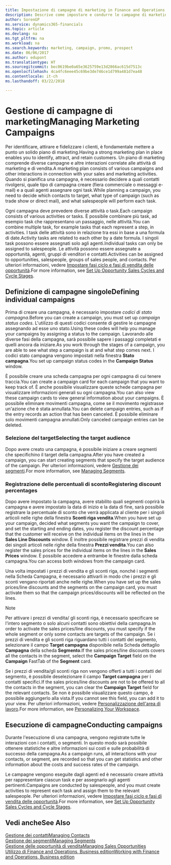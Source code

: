 ```yaml
---
title: Impostazione di campagne di marketing in Finance and Operations, Business edition | Documenti Microsoft
description: Descrive come impostare e condurre le campagne di marketing in Finance and Operations, Business edition per identificare e coinvolgere prospect e fidelizzare i clienti.
author: SorenGP
ms.service: dynamics365-financials
ms.topic: article
ms.devlang: na
ms.tgt_pltfrm: na
ms.workload: na
ms.search.keywords: marketing, campaign, promo, prospect
ms.date: 06/06/2017
ms.author: edupont
ms.translationtype: HT
ms.sourcegitcommit: bec0619be0a65e3625759e13d2866ac615d7513c
ms.openlocfilehash: 4ca4fc6eee45c69be3de746ce1d799a481d7ea48
ms.contentlocale: it-ch
ms.lasthandoff: 03/22/2018

---
```

# <a name="managing-marketing-campaigns"></a><span data-ttu-id="67f5e-103">Gestione di campagne di marketing</span><span class="sxs-lookup"><span data-stu-id="67f5e-103">Managing Marketing Campaigns</span></span>
<span data-ttu-id="67f5e-104">Per identificare, attirare e fidelizzare i clienti, è fondamentale mettere a punto un solido piano di marketing.</span><span class="sxs-lookup"><span data-stu-id="67f5e-104">Having a strong marketing plan in place enables you to identify, attract, and retain customers.</span></span> <span data-ttu-id="67f5e-105">Un piano di marketing comprende diverse campagne e altre interazioni correlate alle attività di marketing e di vendita.</span><span class="sxs-lookup"><span data-stu-id="67f5e-105">A marketing plan consists of various campaigns and other interactions in connection with your sales and marketing activities.</span></span> <span data-ttu-id="67f5e-106">Quando si pianifica una campagna, è necessario decidere a quali contatti rivolgersi, quale tipo di campagna creare (fiera commerciale o messaggi e-mail) e a quali agenti assegnare ogni task.</span><span class="sxs-lookup"><span data-stu-id="67f5e-106">While planning a campaign, you need to decide which contacts to target, what type of campaign (such as trade show or direct mail), and what salespeople will perform each task.</span></span>

<span data-ttu-id="67f5e-107">Ogni campagna deve prevedere diverse attività o task.</span><span class="sxs-lookup"><span data-stu-id="67f5e-107">Each campaign consists of various activities or tasks.</span></span> <span data-ttu-id="67f5e-108">È possibile combinare più task, ad esempio task che rappresentano un passaggio, nelle attività.</span><span class="sxs-lookup"><span data-stu-id="67f5e-108">You can combine multiple task, for example tasks that each represent a step, in activities.</span></span> <span data-ttu-id="67f5e-109">I task delle attività sono in relazione tra essi in base a una formula di date.</span><span class="sxs-lookup"><span data-stu-id="67f5e-109">Activity tasks are related to each other by a date formula.</span></span> <span data-ttu-id="67f5e-110">I singoli task possono essere assegnati solo agli agenti.</span><span class="sxs-lookup"><span data-stu-id="67f5e-110">Individual tasks can only be assigned to salespeople.</span></span> <span data-ttu-id="67f5e-111">Le attività possono essere assegnate a opportunità, agenti, gruppi di venditori e contatti.</span><span class="sxs-lookup"><span data-stu-id="67f5e-111">Activities can be assigned to opportunities, salespeople, groups of sales people, and contacts.</span></span> <span data-ttu-id="67f5e-112">Per ulteriori informazioni, vedere [Impostare fasi ciclo e fasi di vendita delle opportunità](marketing-how-setup-opportunity-sales-cycles-stages.md).</span><span class="sxs-lookup"><span data-stu-id="67f5e-112">For more information, see [Set Up Opportunity Sales Cycles and Cycle Stages](marketing-how-setup-opportunity-sales-cycles-stages.md).</span></span>

## <a name="defining-individual-campaigns"></a><span data-ttu-id="67f5e-113">Definizione di campagne singole</span><span class="sxs-lookup"><span data-stu-id="67f5e-113">Defining individual campaigns</span></span>
<span data-ttu-id="67f5e-114">Prima di creare una campagna, è necessario impostare *codici di stato campagna*.</span><span class="sxs-lookup"><span data-stu-id="67f5e-114">Before you can create a campaign, you must set up *campaign status codes*.</span></span> <span data-ttu-id="67f5e-115">L'utilizzo di questi codici consente di gestire le campagne assegnando ad esse uno stato.</span><span class="sxs-lookup"><span data-stu-id="67f5e-115">Using these codes will help you manage your campaigns by assigning a status to the campaign.</span></span> <span data-ttu-id="67f5e-116">Lavorando alle diverse fasi della campagna, sarà possibile sapere i passaggi completati e quelli ancora da iniziare.</span><span class="sxs-lookup"><span data-stu-id="67f5e-116">As you work through the stages of a campaign, you are able to see what step a campaign is at and what step comes next.</span></span> <span data-ttu-id="67f5e-117">I codici stato campagna vengono impostati nella finestra **Stato campagna**.</span><span class="sxs-lookup"><span data-stu-id="67f5e-117">You set up campaign status codes in the **Campaign Status** window.</span></span>

<span data-ttu-id="67f5e-118">È possibile creare una scheda campagna per ogni campagna di cui tenere traccia.</span><span class="sxs-lookup"><span data-stu-id="67f5e-118">You can create a campaign card for each campaign that you want to keep track of.</span></span> <span data-ttu-id="67f5e-119">È anche possibile visualizzare queste schede campagna per visualizzare informazioni generali su ogni campagna.</span><span class="sxs-lookup"><span data-stu-id="67f5e-119">You can also view these campaign cards to view general information about your campaigns.</span></span>
<span data-ttu-id="67f5e-120">È possibile eliminare movimenti campagna, come se il movimento registrasse un'azione che è stata annullata.</span><span class="sxs-lookup"><span data-stu-id="67f5e-120">You can delete campaign entries, such as if the entry records an action that has been canceled.</span></span> <span data-ttu-id="67f5e-121">È possibile eliminare solo movimenti campagna annullati.</span><span class="sxs-lookup"><span data-stu-id="67f5e-121">Only canceled campaign entries can be deleted.</span></span>

### <a name="selecting-the-target-audience"></a><span data-ttu-id="67f5e-122">Selezione del target</span><span class="sxs-lookup"><span data-stu-id="67f5e-122">Selecting the target audience</span></span>
<span data-ttu-id="67f5e-123">Dopo avere creato una campagna, è possibile iniziare a creare segmenti che specifichino il target della campagna.</span><span class="sxs-lookup"><span data-stu-id="67f5e-123">After you have created a campaign, you can start creating segments that specify the target audience of the campaign.</span></span> <span data-ttu-id="67f5e-124">Per ulteriori informazioni, vedere [Gestione dei segmenti](marketing-segments.md).</span><span class="sxs-lookup"><span data-stu-id="67f5e-124">For more information, see [Managing Segments](marketing-segments.md).</span></span>

### <a name="registering-discount-percentages"></a><span data-ttu-id="67f5e-125">Registrazione delle percentuali di sconto</span><span class="sxs-lookup"><span data-stu-id="67f5e-125">Registering discount percentages</span></span>
<span data-ttu-id="67f5e-126">Dopo avere impostato la campagna, avere stabilito quali segmenti coprirà la campagna e avere impostato la data di inizio e la data di fine, sarà possibile registrare la percentuale di sconto che verrà applicata al cliente per i singoli articoli nelle righe della finestra **Sconti riga vendita**.</span><span class="sxs-lookup"><span data-stu-id="67f5e-126">When you have set up your campaign, decided what segments you want the campaign to cover, and set the starting and ending dates, you register the discount percentage that the customer will receive on the individual items on the lines in the **Sales Line Discounts** window.</span></span> <span data-ttu-id="67f5e-127">È inoltre possibile registrare prezzi di vendita dei singoli articoli nelle righe della finestra **Prezzi vendita**.</span><span class="sxs-lookup"><span data-stu-id="67f5e-127">You can also register the sales prices for the individual items on the lines in the **Sales Prices** window.</span></span> <span data-ttu-id="67f5e-128">È possibile accedere a entrambe le finestre dalla scheda campagna.</span><span class="sxs-lookup"><span data-stu-id="67f5e-128">You can access both windows from the campaign card.</span></span>

 <span data-ttu-id="67f5e-129">Una volta impostati i prezzi di vendita e gli sconti riga, nonché i segmenti nella Scheda Campagna, è necessario attivarli in modo che i prezzi e gli sconti vengano riportati anche nelle righe.</span><span class="sxs-lookup"><span data-stu-id="67f5e-129">When you have set up the sales prices/line discounts and the segments on the campaign card, you must activate them so that the campaign prices/discounts will be reflected on the lines.</span></span>

> [!NOTE]  
>   <span data-ttu-id="67f5e-130">Per attivare i prezzi di vendita/ gli sconti riga, è necessario specificare se l'intero segmento o solo alcuni contatti sono obiettivi della campagna.</span><span class="sxs-lookup"><span data-stu-id="67f5e-130">In order to activate the sales prices/line discounts, you must specify if the whole segment or only some contacts are targets of the campaign.</span></span> <span data-ttu-id="67f5e-131">Se i prezzi di vendita e gli sconti riga riguardano tutti i contatti del segmento, selezionare il campo **Target campagna** disponibile nella Scheda dettaglio **Campagna** della scheda **Segmento**.</span><span class="sxs-lookup"><span data-stu-id="67f5e-131">If the sales prices/line discounts covers all the contacts in the segment, select the **Campaign Target** field on the **Campaign** FastTab of the **Segment** card.</span></span>

<span data-ttu-id="67f5e-132">Se i prezzi di vendita/gli sconti riga non vengono offerti a tutti i contatti del segmento, è possibile deselezionare il campo **Target campagna** per i contatti specifici.</span><span class="sxs-lookup"><span data-stu-id="67f5e-132">If the sales prices/line discounts are not to be offered to all the contacts in the segment, you can clear the **Campaign Target** field for the relevant contacts.</span></span> <span data-ttu-id="67f5e-133">Se non è possibile visualizzare questo campo, è possibile aggiungerlo alla vista.</span><span class="sxs-lookup"><span data-stu-id="67f5e-133">If you cannot see this field, you can add it to your view.</span></span> <span data-ttu-id="67f5e-134">Per ulteriori informazioni, vedere [Personalizzazione dell'area di lavoro](ui-personalization-user.md).</span><span class="sxs-lookup"><span data-stu-id="67f5e-134">For more information, see [Personalizing Your Workspace](ui-personalization-user.md).</span></span>

## <a name="conducting-campaigns"></a><span data-ttu-id="67f5e-135">Esecuzione di campagne</span><span class="sxs-lookup"><span data-stu-id="67f5e-135">Conducting campaigns</span></span>
<span data-ttu-id="67f5e-136">Durante l'esecuzione di una campagna, vengono registrate tutte le interazioni con i contatti, o segmenti. In questo modo sarà possibile ottenere statistiche e altre informazioni sui costi e sulle probabilità di successo della campagna.</span><span class="sxs-lookup"><span data-stu-id="67f5e-136">As a campaign runs, all interactions with your contacts, or segment, are recorded so that you can get statistics and other information about the costs and success rates of the campaign.</span></span>

<span data-ttu-id="67f5e-137">Le campagne vengono eseguite dagli agenti ed è necessario creare attività per rappresentare ciascun task e per assegnarlo agli agenti pertinenti.</span><span class="sxs-lookup"><span data-stu-id="67f5e-137">Campaigns are conducted by salespeople, and you must create activities to represent each task and assign them to the relevant salespeople.</span></span> <span data-ttu-id="67f5e-138">Per ulteriori informazioni, vedere [Impostare fasi ciclo e fasi di vendita delle opportunità](marketing-how-setup-opportunity-sales-cycles-stages.md).</span><span class="sxs-lookup"><span data-stu-id="67f5e-138">For more information, see [Set Up Opportunity Sales Cycles and Cycle Stages](marketing-how-setup-opportunity-sales-cycles-stages.md).</span></span>

## <a name="see-also"></a><span data-ttu-id="67f5e-139">Vedi anche</span><span class="sxs-lookup"><span data-stu-id="67f5e-139">See Also</span></span>
[<span data-ttu-id="67f5e-140">Gestione dei contatti</span><span class="sxs-lookup"><span data-stu-id="67f5e-140">Managing Contacts</span></span>](marketing-contacts.md)  
[<span data-ttu-id="67f5e-141">Gestione dei segmenti</span><span class="sxs-lookup"><span data-stu-id="67f5e-141">Managing Segments</span></span>](marketing-segments.md)  
[<span data-ttu-id="67f5e-142">Gestione delle opportunità di vendita</span><span class="sxs-lookup"><span data-stu-id="67f5e-142">Managing Sales Opportunities</span></span>](marketing-manage-sales-opportunities.md)  
[<span data-ttu-id="67f5e-143">Utilizzo di Finance and Operations, Business edition</span><span class="sxs-lookup"><span data-stu-id="67f5e-143">Working with Finance and Operations, Business edition</span></span>](ui-work-product.md)  

